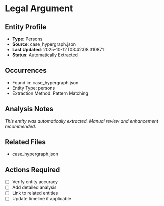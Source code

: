 # Legal Argument

## Entity Profile
- **Type**: Persons
- **Source**: case_hypergraph.json
- **Last Updated**: 2025-10-12T03:42:08.310871
- **Status**: Automatically Extracted

## Occurrences
- Found in: case_hypergraph.json
- Entity Type: persons
- Extraction Method: Pattern Matching

## Analysis Notes
*This entity was automatically extracted. Manual review and enhancement recommended.*

## Related Files
- case_hypergraph.json

## Actions Required
- [ ] Verify entity accuracy
- [ ] Add detailed analysis
- [ ] Link to related entities
- [ ] Update timeline if applicable
